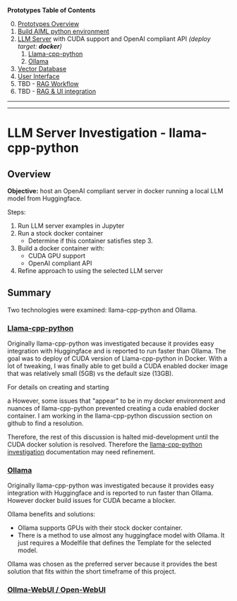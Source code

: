**Prototypes Table of Contents**

0. [Prototypes Overview](../README.md)
1. [Build AIML python environment](../1-build-env/README.md)
2. [LLM Server](../2-llm-server/README.md) with CUDA support and OpenAI compliant API *(deploy target: **docker**)*
   1. [Llama-cpp-python](llama-cpp/README.md)
   2. [Ollama](ollama/README.md)
3. [Vector Database](../3-vectorDB/README.md)
4. [User Interface](../4-user-interface/README.md)
5. TBD - [RAG Workflow](../5-rag-workflow/README.md)
6. TBD - [RAG & UI integration](../6-rag-ui-integration/README.md)

---------
---------

# LLM Server Investigation - llama-cpp-python

## Overview  

**Objective:** host an OpenAI compliant server in docker running a local LLM model from Huggingface.

Steps:
1. Run LLM server examples in Jupyter
2. Run a stock docker container
    - Determine if this container satisfies step 3.
3. Build a docker container with:
    - CUDA GPU support
    - OpenAI compliant API
4. Refine approach to using the selected LLM server


## Summary

Two technologies were examined:  llama-cpp-python and Ollama.

### [Llama-cpp-python](llama-cpp/README.md)

Originally llama-cpp-python was investigated because it provides easy integration with Huggingface and is reported to run faster than Ollama.  The goal was to deploy of CUDA version of Llama-cpp-python in Docker.  With a lot of tweaking, I was finally able to get build a CUDA enabled docker image that was relatively small (5GB) vs the default size (13GB).

For details on creating and starting 


a However, some issues that "appear" to be in my docker environment and nuances of llama-cpp-python prevented creating a cuda enabled docker container.  I am working in the llama-cpp-python discussion section on github to find a resolution.

Therefore, the rest of this discussion is halted mid-development until the CUDA docker solution is resolved.  Therefore the [llama-cpp-python investigation](llama-cpp/README.md) documentation may need refinement.


### [Ollama](ollama/README.md)

Originally llama-cpp-python was investigated because it provides easy integration with Huggingface and is reported to run faster than Ollama.  However docker build issues for CUDA became a blocker.

Ollama benefits and solutions:
- Ollama supports GPUs with their stock docker container.
- There is a method to use almost any huggingface model with Ollama.  It just requires a Modelfile that defines the Template for the selected model.

Ollama was chosen as the preferred server because it provides the best solution that fits within the short timeframe of this project.


### [Ollma-WebUI / Open-WebUI](ollama-webui/README.md)